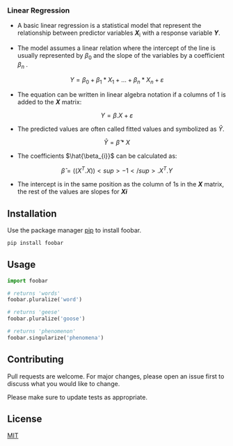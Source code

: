 ### Linear Regression

- A basic linear regression is a statistical model that represent the relationship between predictor variables ***X***<sub>i</sub> with a response variable ***Y***. 

- The model assumes a linear relation where the intercept of the line is usually represented by  $\beta_{0}$ and the slope of the variables by a  coefficient $\beta_{n}$ . 

$$ Y = \beta_{0} + \beta_{1} * X_{1} + ... +\beta_{n} * X_{n} + \varepsilon $$

- The equation can be written in linear algebra notation if a columns of 1 is added to the ***X*** matrix:

$$ Y =  \beta . X + \varepsilon $$

- The predicted values are often called fitted values and symbolized as $\hat{Y}$.

$$ \hat{Y} =  \hat{\beta} * X $$

- The coefficients $\hat{\beta_{i}}$ can be calculated as:

$$ \hat{{\beta}} = ((X^T . X))<sup>-1</sup> . X^T . Y  $$

- The intercept is in the same position as the column of 1s in the ***X*** matrix, the rest of the values are slopes for ***Xi***


## Installation

Use the package manager [pip](https://pip.pypa.io/en/stable/) to install foobar.

```bash
pip install foobar
```

## Usage

```python
import foobar

# returns 'words'
foobar.pluralize('word')

# returns 'geese'
foobar.pluralize('goose')

# returns 'phenomenon'
foobar.singularize('phenomena')
```

## Contributing

Pull requests are welcome. For major changes, please open an issue first
to discuss what you would like to change.

Please make sure to update tests as appropriate.

## License

[MIT](https://choosealicense.com/licenses/mit/)
